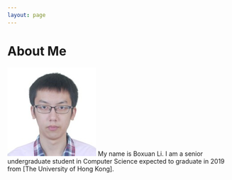 ```yaml
---
layout: page
---
```


# About Me

<img src="/images/li-boxuan2.jpg" class="floatpic" width="200" height="200">
My name is Boxuan Li. I am a senior undergraduate student in Computer Science
expected to graduate in 2019 from [The University of Hong Kong].


[The University of Hong Kong]: https://www.hku.hk/
